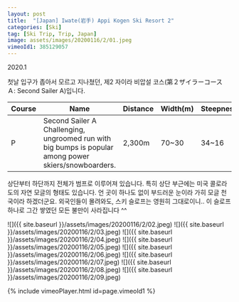 ```yaml
---
layout: post
title:  "[Japan] Iwate(岩手) Appi Kogen Ski Resort 2"
categories: [Ski]
tag: [Ski Trip, Trip, Japan]
image: assets/images/20200116/2/01.jpeg
vimeoId1: 385129057
---
```


2020.1 

첫날 입구가 좁아서 모르고 지나쳤던, 제2 자이라 비압설 코스(第２ザイラーコース Ａ: Second Sailer A)입니다.

| Course | Name | Distance | Width\(m\) | Steepness\(deg\) |
|--------|---------------------------------------------|----------|------------|------------------|
| P      | Second Sailer A Challenging, ungroomed run with big bumps is popular among power skiers/snowboarders\. | 2,300m   | 70~30      | 34~16            |

상단부터 하단까지 전체가 범프로 이루어져 있습니다.
특히 상단 부근에는 미국 콜로라도의 자연 모글의 형태도 있습니다.
언 곳이 하나도 없이 부드러운 눈이라 가히 모글 천국이라 하겠더군요.
외국인들이 몰려와도, 스키 슬로프는 영원히 그대로이니.. 
이 슬로프 하나로 그간 쌓였던 모든 불만이 사라집니다 ^^

![]({{ site.baseurl }}/assets/images/20200116/2/02.jpeg)
![]({{ site.baseurl }}/assets/images/20200116/2/03.jpeg)
![]({{ site.baseurl }}/assets/images/20200116/2/04.jpeg)
![]({{ site.baseurl }}/assets/images/20200116/2/05.jpeg)
![]({{ site.baseurl }}/assets/images/20200116/2/06.jpeg)
![]({{ site.baseurl }}/assets/images/20200116/2/07.jpeg)
![]({{ site.baseurl }}/assets/images/20200116/2/08.jpeg)
![]({{ site.baseurl }}/assets/images/20200116/2/09.jpeg)

{% include vimeoPlayer.html id=page.vimeoId1 %}

